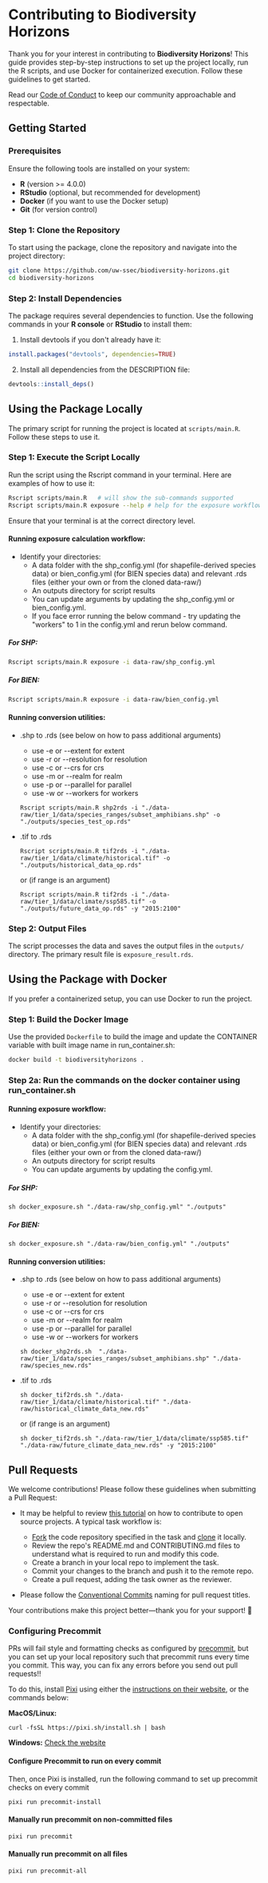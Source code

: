 # Contributing to Biodiversity Horizons

Thank you for your interest in contributing to **Biodiversity Horizons**! This
guide provides step-by-step instructions to set up the project locally, run the
R scripts, and use Docker for containerized execution. Follow these guidelines
to get started.

Read our
[Code of Conduct](https://github.com/uw-ssec/code-of-conduct/blob/main/CODE_OF_CONDUCT.md)
to keep our community approachable and respectable.

## Getting Started

### Prerequisites

Ensure the following tools are installed on your system:

- **R** (version >= 4.0.0)
- **RStudio** (optional, but recommended for development)
- **Docker** (if you want to use the Docker setup)
- **Git** (for version control)

### Step 1: Clone the Repository

To start using the package, clone the repository and navigate into the project
directory:

```bash
git clone https://github.com/uw-ssec/biodiversity-horizons.git
cd biodiversity-horizons
```

### Step 2: Install Dependencies

The package requires several dependencies to function. Use the following
commands in your **R console** or **RStudio** to install them:

1. Install devtools if you don't already have it:

```r
install.packages("devtools", dependencies=TRUE)
```

2. Install all dependencies from the DESCRIPTION file:

```r
devtools::install_deps()
```

## Using the Package Locally

The primary script for running the project is located at `scripts/main.R`.
Follow these steps to use it.

### Step 1: Execute the Script Locally

Run the script using the Rscript command in your terminal. Here are examples of
how to use it:

```bash
Rscript scripts/main.R   # will show the sub-commands supported
Rscript scripts/main.R exposure --help # help for the exposure workflow
```

Ensure that your terminal is at the correct directory level.

#### Running exposure calculation workflow:

- Identify your directories:
  - A data folder with the shp_config.yml (for shapefile-derived species data)
    or bien_config.yml (for BIEN species data) and relevant .rds files (either
    your own or from the cloned data-raw/)
  - An outputs directory for script results
  - You can update arguments by updating the shp_config.yml or bien_config.yml.
  - If you face error running the below command - try updating the "workers" to
    1 in the config.yml and rerun below command.

##### For SHP:

```bash
Rscript scripts/main.R exposure -i data-raw/shp_config.yml
```

##### For BIEN:

```bash
Rscript scripts/main.R exposure -i data-raw/bien_config.yml
```

#### Running conversion utilities:

- .shp to .rds (see below on how to pass additional arguments)

  - use -e or --extent for extent
  - use -r or --resolution for resolution
  - use -c or --crs for crs
  - use -m or --realm for realm
  - use -p or --parallel for parallel
  - use -w or --workers for workers

  ```
  Rscript scripts/main.R shp2rds -i "./data-raw/tier_1/data/species_ranges/subset_amphibians.shp" -o "./outputs/species_test_op.rds"
  ```

- .tif to .rds
  ```
  Rscript scripts/main.R tif2rds -i "./data-raw/tier_1/data/climate/historical.tif" -o "./outputs/historical_data_op.rds"
  ```
  or (if range is an argument)
  ```
  Rscript scripts/main.R tif2rds -i "./data-raw/tier_1/data/climate/ssp585.tif" -o "./outputs/future_data_op.rds" -y "2015:2100"
  ```

### Step 2: Output Files

The script processes the data and saves the output files in the `outputs/`
directory. The primary result file is `exposure_result.rds`.

## Using the Package with Docker

If you prefer a containerized setup, you can use Docker to run the project.

### Step 1: Build the Docker Image

Use the provided `Dockerfile` to build the image and update the CONTAINER
variable with built image name in run_container.sh:

```bash
docker build -t biodiversityhorizons .
```

### Step 2a: Run the commands on the docker container using run_container.sh

#### Running exposure workflow:

- Identify your directories:
  - A data folder with the shp_config.yml (for shapefile-derived species data)
    or bien_config.yml (for BIEN species data) and relevant .rds files (either
    your own or from the cloned data-raw/)
  - An outputs directory for script results
  - You can update arguments by updating the config.yml.

##### For SHP:

```
sh docker_exposure.sh "./data-raw/shp_config.yml" "./outputs"
```

##### For BIEN:

```
sh docker_exposure.sh "./data-raw/bien_config.yml" "./outputs"
```

#### Running conversion utilities:

- .shp to .rds (see below on how to pass additional arguments)

  - use -e or --extent for extent
  - use -r or --resolution for resolution
  - use -c or --crs for crs
  - use -m or --realm for realm
  - use -p or --parallel for parallel
  - use -w or --workers for workers

  ```
  sh docker_shp2rds.sh  "./data-raw/tier_1/data/species_ranges/subset_amphibians.shp" "./data-raw/species_new.rds"
  ```

- .tif to .rds
  ```
  sh docker_tif2rds.sh "./data-raw/tier_1/data/climate/historical.tif" "./data-raw/historical_climate_data_new.rds"
  ```
  or (if range is an argument)
  ```
  sh docker_tif2rds.sh "./data-raw/tier_1/data/climate/ssp585.tif" "./data-raw/future_climate_data_new.rds" -y "2015:2100"
  ```

## Pull Requests

We welcome contributions! Please follow these guidelines when submitting a Pull
Request:

- It may be helpful to review
  [this tutorial](https://www.dataschool.io/how-to-contribute-on-github/) on how
  to contribute to open source projects. A typical task workflow is:

  - [Fork](https://docs.github.com/en/get-started/quickstart/fork-a-repo) the
    code repository specified in the task and
    [clone](https://docs.github.com/en/repositories/creating-and-managing-repositories/cloning-a-repository)
    it locally.
  - Review the repo's README.md and CONTRIBUTING.md files to understand what is
    required to run and modify this code.
  - Create a branch in your local repo to implement the task.
  - Commit your changes to the branch and push it to the remote repo.
  - Create a pull request, adding the task owner as the reviewer.

- Please follow the
  [Conventional Commits](https://github.com/uw-ssec/rse-guidelines/blob/main/conventional-commits.md)
  naming for pull request titles.

Your contributions make this project better—thank you for your support! 🚀

### Configuring Precommit

PRs will fail style and formatting checks as configured by [precommit](), but
you can set up your local repository such that precommit runs every time you
commit. This way, you can fix any errors before you send out pull requests!!

To do this, install [Pixi](https://pixi.sh/latest/) using either the
[instructions on their website](https://pixi.sh/latest/#installation), or the
commands below:

**MacOS/Linux:**

```
curl -fsSL https://pixi.sh/install.sh | bash
```

**Windows:** [Check the website](https://pixi.sh/latest/#installation)

#### Configure Precommit to run on every commit

Then, once Pixi is installed, run the following command to set up precommit
checks on every commit

```
pixi run precommit-install
```

#### Manually run precommit on non-committed files

```
pixi run precommit
```

#### Manually run precommit on all files

```
pixi run precommit-all
```

